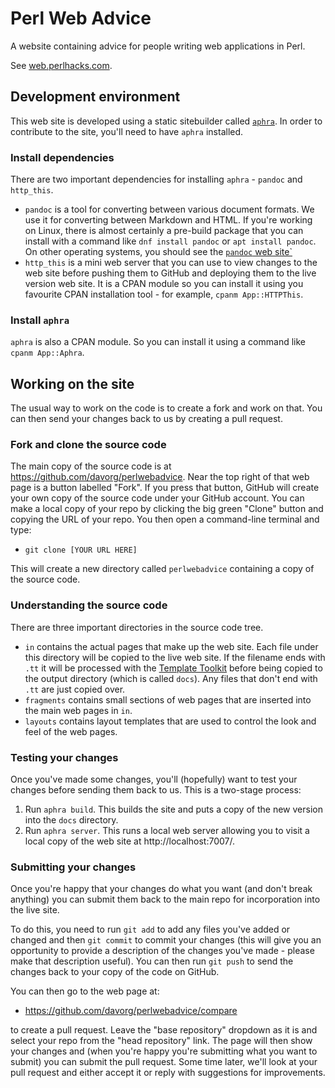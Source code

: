 # Perl Web Advice
A website containing advice for people writing web applications in Perl.

See [web.perlhacks.com](http://web.perlhacks.com/).

## Development environment

This web site is developed using a static sitebuilder called
[`aphra`](https://metacpan.org/dist/App-Aphra/view/bin/aphra). In order
to contribute to the site, you'll need to have `aphra` installed.

### Install dependencies

There are two important dependencies for installing `aphra` - `pandoc`
and `http_this`.

* `pandoc` is a tool for converting between various document formats. We use it for converting between Markdown and HTML. If you're working on Linux, there is almost certainly a pre-build package that you can install with a command like `dnf install pandoc` or `apt install pandoc`. On other operating systems, you should see the [`pandoc` web site`](https://pandoc.org/)
* `http_this` is a mini web server that you can use to view changes to the web site before pushing them to GitHub and deploying them to the live version web site. It is a CPAN module so you can install it using you favourite CPAN installation tool - for example, `cpanm App::HTTPThis`.

### Install `aphra`

`aphra` is also a CPAN module. So you can install it using a command like `cpanm App::Aphra`.

## Working on the site

The usual way to work on the code is to create a fork and work on that. You can then
send your changes back to us by creating a pull request.

### Fork and clone the source code

The main copy of the source code is at https://github.com/davorg/perlwebadvice.
Near the top right of that web page is a button labelled "Fork". If you press
that button, GitHub will create your own copy of the source code under your
GitHub account. You can make a local copy of your repo by clicking the big
green "Clone" button and copying the URL of your repo. You then open a
command-line terminal and type:

* `git clone [YOUR URL HERE]`

This will create a new directory called `perlwebadvice` containing a copy
of the source code.

### Understanding the source code

There are three important directories in the source code tree.

* `in` contains the actual pages that make up the web site. Each file under this directory will be copied to the live web site. If the filename ends with `.tt` it will be processed with the [Template Toolkit](https://metacpan.org/pod/Template::Toolkit) before being copied to the output directory (which is called `docs`). Any files that don't end with `.tt` are just copied over.
* `fragments` contains small sections of web pages that are inserted into the main web pages in `in`.
* `layouts` contains layout templates that are used to control the look and feel of the web pages.

### Testing your changes

Once you've made some changes, you'll (hopefully) want to test your changes
before sending them back to us. This is a two-stage process:

1. Run `aphra build`. 
This builds the site and puts a copy of the new version into the `docs` directory.
2. Run `aphra server`. 
This runs a local web server allowing you to visit a local copy of the web site at http://localhost:7007/.

### Submitting your changes

Once you're happy that your changes do what you want (and don't break anything)
you can submit them back to the main repo for incorporation into the live site.

To do this, you need to run `git add` to add any files you've added or changed
and then `git commit` to commit your changes (this will give you an opportunity
to provide a description of the changes you've made - please make that
description useful). You can then run `git push` to send the changes back to
your copy of the code on GitHub.

You can then go to the web page at:

* https://github.com/davorg/perlwebadvice/compare

to create a pull request. Leave the "base repository" dropdown as it is and
select your repo from the "head repository" link. The page will then show
your changes and (when you're happy you're submitting what you want to
submit) you can submit the pull request. Some time later, we'll look at your
pull request and either accept it or reply with suggestions for improvements.
